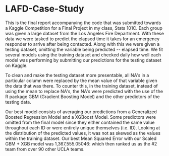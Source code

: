 # LAFD-Case-Study
This is the final report accompanying the code that was submitted towards a Kaggle Competition for a Final Project in my class, Stats 101C. Each group was given a large dataset from the Los Angeles Fire Department. With these data we were tasked to predict the elapsed time it takes for an emergency responder to arrive after being contacted. Along with this we were given a testing dataset, omitting the variable being predicted -- elapsed time. We fit several models using the training dataset and checked daily how well each model was performing by submitting our predictions for the testing dataset on Kaggle. 

To clean and make the testing dataset more presentable, all NA's in a particular column were replaced by the mean value of that variable given the data that was there. To counter this, in the training dataset, instead of using the mean to replace NA's, the NA's were predicted with the use of the R package GBM (Gradient Boosting Model) and the other predictors of the testing data. 

Our best model consists of averaging our predictions from a Generalized Boosted Regression Model and a XGBoost Model. Some predictors were omitted from the final model since they either contained the same value throughout each ID or were entirely unique themselves (i.e. ID). Looking at the distribution of the predicted values, it was not as skewed as the values within the training dataset. Our best Mean Squared Error with our Scaled GBM + XGB model was 1,367,555.05046: which then ranked us as the #2 team from over 90 other UCLA teams.
